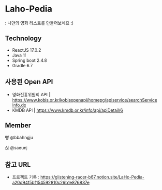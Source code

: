 # Laho-Pedia
: 나만의 영화 리스트를 만들어보세요 :)

## Technology 
- ReactJS 17.0.2
- Java 11
- Spring boot 2.4.8
- Gradle 6.7

## 사용된 Open API
- 영화진흥위원회 API | https://www.kobis.or.kr/kobisopenapi/homepg/apiservice/searchServiceInfo.do
- KMDB API | https://www.kmdb.or.kr/info/api/apiDetail/6

## Member
빵 @bbahngju

삱 @saeunj

## 참고 URL
- 프로젝트 기록 : https://glistening-racer-b67.notion.site/LaHo-Pedia-a20d94f5bf154592810c26b1e876837e
